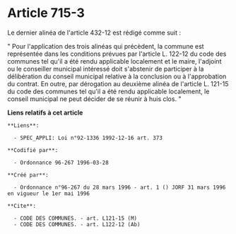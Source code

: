 # Article 715-3

Le dernier alinéa de l'article 432-12 est rédigé comme suit :

" Pour l'application des trois alinéas qui précèdent, la commune est représentée dans les conditions prévues par l'article L.
122-12 du code des communes tel qu'il a été rendu applicable localement et le maire, l'adjoint ou le conseiller municipal
intéressé doit s'abstenir de participer à la délibération du conseil municipal relative à la conclusion ou à l'approbation du
contrat. En outre, par dérogation au deuxième alinéa de l'article L. 121-15 du code des communes tel qu'il a été rendu
applicable localement, le conseil municipal ne peut décider de se réunir à huis clos. "

**Liens relatifs à cet article**

	**Liens**:

	  - SPEC_APPLI: Loi n°92-1336 1992-12-16 art. 373

	**Codifié par**:

	  - Ordonnance 96-267 1996-03-28

	**Créé par**:

	  - Ordonnance n°96-267 du 28 mars 1996 - art. 1 () JORF 31 mars 1996 en vigueur le 1er mai 1996

	**Cite**:

	  - CODE DES COMMUNES. - art. L121-15 (M)
	  - CODE DES COMMUNES. - art. L122-12 (Ab)
